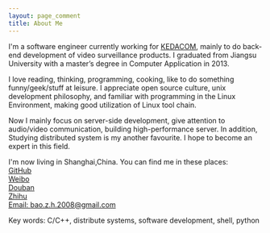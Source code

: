 ```yaml
---
layout: page_comment
title: About Me
---
```


I'm a software engineer currently working for [KEDACOM][link1], mainly to do back-end development of video surveillance products. I graduated from Jiangsu University with a master’s degree in Computer Application in 2013.

I love reading, thinking, programming, cooking, like to do something funny/geek/stuff at leisure. I appreciate open source culture, unix development philosophy, and familiar with programming in the Linux Environment, making good utilization of Linux tool chain.

Now I mainly focus on server-side development, give attention to audio/video communication, building high-performance server. In addition,  Studying distributed system is my another favourite. I hope to become an expert in this field.

I'm now living in Shanghai,China. You can find me in these places:  
[GitHub][link2]  
[Weibo][link3]  
[Douban][link4]  
[Zhihu][link5]  
[Email: bao.z.h.2008@gmail.com][link6]

Key words: C/C++, distribute systems, software development, shell, python


[link1]: http://www.kedacom.com/
[link2]: https://github.com/baozh
[link3]: http://weibo.com/baozenghui
[link4]: http://www.douban.com/people/baozenghui/
[link5]: http://www.zhihu.com/people/bao-zeng-hui
[link6]: mailto:bao.z.h.2008@Gmail.com


